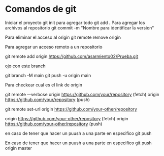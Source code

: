 # Comandos de git
Iniciar el proyecto
git init 
para agregar todo
git add .
Para agregar los archivos al repositorio
git commit -m "Nombre para identificar la version" 

Para eliminar el acceso al origin
git remote remove origin

Para agregar un acceso remoto a un repositorio

git remote add origin https://github.com/asarmiento02/Prueba.git

ojo con este branch

git branch -M main
git push -u origin main

Para checkear cual es el link de origin

git remote --verbose
origin	https://github.com/your/repository (fetch)
origin	https://github.com/your/repository (push)

git remote set-url origin https://github.com/your-other/repository

origin	https://github.com/your-other/repository (fetch)
origin	https://github.com/your-other/repository (push)


en caso de tener que hacer un puush a una parte en especifico
git push

En caso de tener que hacer un puush a una parte en especifico
git push origin master